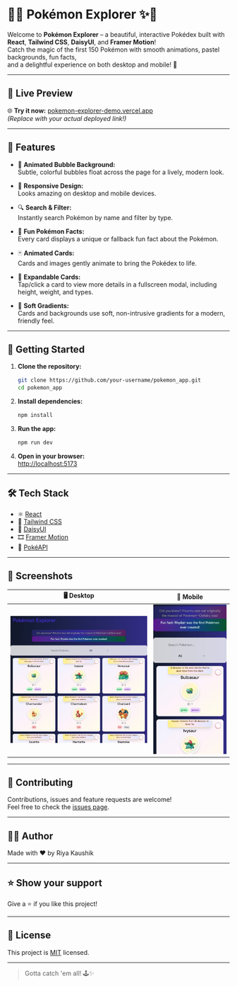 # 🌈✨ Pokémon Explorer ✨🌈

Welcome to **Pokémon Explorer** – a beautiful, interactive Pokédex built with  
**React**, **Tailwind CSS**, **DaisyUI**, and **Framer Motion**!  
Catch the magic of the first 150 Pokémon with smooth animations, pastel backgrounds, fun facts,  
and a delightful experience on both desktop and mobile! 🎉

---

## 🔗 Live Preview

🌐 **Try it now:** [pokemon-explorer-demo.vercel.app](https://pokemon-explorer-demo.vercel.app)  
*(Replace with your actual deployed link!)*

---

## 🌟 Features

- 🫧 **Animated Bubble Background:**  
  Subtle, colorful bubbles float across the page for a lively, modern look.

- 📱 **Responsive Design:**  
  Looks amazing on desktop and mobile devices.

- 🔍 **Search & Filter:**  
  Instantly search Pokémon by name and filter by type.

- 🧠 **Fun Pokémon Facts:**  
  Every card displays a unique or fallback fun fact about the Pokémon.

- 🃏 **Animated Cards:**  
  Cards and images gently animate to bring the Pokédex to life.

- 🔎 **Expandable Cards:**  
  Tap/click a card to view more details in a fullscreen modal, including height, weight, and types.

- 🎨 **Soft Gradients:**  
  Cards and backgrounds use soft, non-intrusive gradients for a modern, friendly feel.

---

## 🚀 Getting Started

1. **Clone the repository:**  
   ```bash
   git clone https://github.com/your-username/pokemon_app.git
   cd pokemon_app
   ```

2. **Install dependencies:**  
   ```bash
   npm install
   ```

3. **Run the app:**  
   ```bash
   npm run dev
   ```

4. **Open in your browser:**  
   [http://localhost:5173](http://localhost:5173)

---

## 🛠️ Tech Stack

- ⚛️ [React](https://react.dev/)
- 💨 [Tailwind CSS](https://tailwindcss.com/)
- 🌼 [DaisyUI](https://daisyui.com/)
- 🎞️ [Framer Motion](https://www.framer.com/motion/)
- 🎲 [PokéAPI](https://pokeapi.co/)

---

## 📸 Screenshots

| 🖥️ Desktop | 📱 Mobile |
|:----------:|:---------:|
| ![Desktop Screenshot](public/pokemmon_dektop.jpeg) | ![Mobile Screenshot](public/pokemon_mobile.jpg) |

---

## 🤝 Contributing

Contributions, issues and feature requests are welcome!  
Feel free to check the [issues page](https://github.com/riya1807pro/pokemon_app/issues).

---

## 🧑‍💻 Author

Made with ❤️ by Riya Kaushik

---

## ⭐️ Show your support

Give a ⭐️ if you like this project!

---

## 📜 License

This project is [MIT](LICENSE) licensed.

---

> Gotta catch 'em all! 🕹️✨